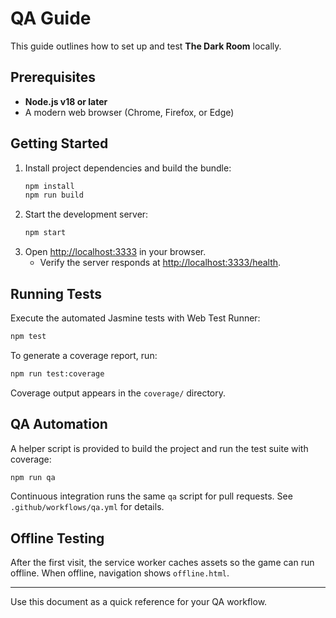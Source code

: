 # QA Guide

This guide outlines how to set up and test **The Dark Room** locally.

## Prerequisites

- **Node.js v18 or later**
- A modern web browser (Chrome, Firefox, or Edge)

## Getting Started

1. Install project dependencies and build the bundle:
   ```bash
   npm install
   npm run build
   ```
2. Start the development server:
   ```bash
   npm start
   ```
3. Open [http://localhost:3333](http://localhost:3333) in your browser.
   - Verify the server responds at [http://localhost:3333/health](http://localhost:3333/health).

## Running Tests

Execute the automated Jasmine tests with Web Test Runner:
```bash
npm test
```

To generate a coverage report, run:
```bash
npm run test:coverage
```
Coverage output appears in the `coverage/` directory.

## QA Automation

A helper script is provided to build the project and run the test suite with coverage:
```bash
npm run qa
```

Continuous integration runs the same `qa` script for pull requests. See `.github/workflows/qa.yml` for details.

## Offline Testing

After the first visit, the service worker caches assets so the game can run offline. When offline, navigation shows `offline.html`.

---
Use this document as a quick reference for your QA workflow.
